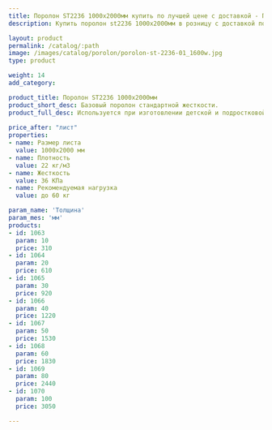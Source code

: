 ```yaml
---
title: Поролон ST2236 1000х2000мм купить по лучшей цене с доставкой - Поролоныч
description: Купить поролон st2236 1000х2000мм в розницу с доставкой по Москве в интернет-магазине Поролоныча.

layout: product
permalink: /catalog/:path
image: /images/catalog/porolon/porolon-st-2236-01_1600w.jpg
type: product

weight: 14
add_category: 

product_title: Поролон ST2236 1000х2000мм
product_short_desc: Базовый поролон стандартной жесткости.
product_full_desc: Используется при изготовлении детской и подростковой мебели, подушек, подлокотников, спинок.
        
price_after: "лист"
properties:
- name: Размер листа
  value: 1000х2000 мм
- name: Плотность
  value: 22 кг/м3
- name: Жесткость
  value: 36 КПа
- name: Рекомендуемая нагрузка
  value: до 60 кг

param_name: 'Толщина'
param_mes: 'мм'
products:
- id: 1063
  param: 10
  price: 310
- id: 1064
  param: 20
  price: 610
- id: 1065
  param: 30
  price: 920
- id: 1066
  param: 40
  price: 1220
- id: 1067
  param: 50
  price: 1530
- id: 1068
  param: 60
  price: 1830
- id: 1069
  param: 80
  price: 2440
- id: 1070
  param: 100
  price: 3050

---
```

